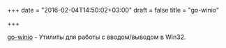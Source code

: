+++
date = "2016-02-04T14:50:02+03:00"
draft = false
title = "go-winio"

+++

<p><a href="https://github.com/microsoft/go-winio">go-winio</a>&nbsp;- Утилиты для работы с вводом/выводом в Win32.</p>

